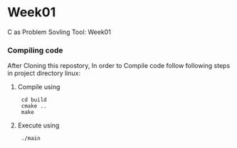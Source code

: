 # Week01
C as Problem Sovling Tool: Week01

### Compiling code

  After Cloning this repostory, In order to Compile code follow following steps in project directory linux:

1. Compile using

        cd build
        cmake ..
        make

1. Execute using

        ./main

